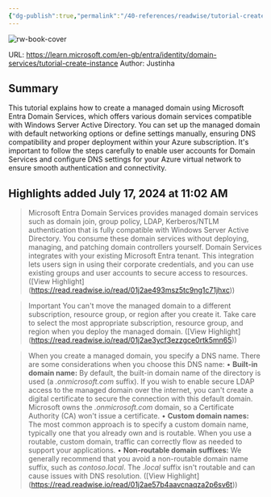 ```yaml
---
{"dg-publish":true,"permalink":"/40-references/readwise/tutorial-create-a-microsoft-entra-domain-services-managed-domain-microsoft-entra-id/","tags":["rw/articles"]}
---
```


![rw-book-cover](https://learn.microsoft.com/en-us/media/open-graph-image.png)
  
URL: https://learn.microsoft.com/en-gb/entra/identity/domain-services/tutorial-create-instance
Author: Justinha

## Summary

This tutorial explains how to create a managed domain using Microsoft Entra Domain Services, which offers various domain services compatible with Windows Server Active Directory. You can set up the managed domain with default networking options or define settings manually, ensuring DNS compatibility and proper deployment within your Azure subscription. It's important to follow the steps carefully to enable user accounts for Domain Services and configure DNS settings for your Azure virtual network to ensure smooth authentication and connectivity.

## Highlights added July 17, 2024 at 11:02 AM
>Microsoft Entra Domain Services provides managed domain services such as domain join, group policy, LDAP, Kerberos/NTLM authentication that is fully compatible with Windows Server Active Directory. You consume these domain services without deploying, managing, and patching domain controllers yourself. Domain Services integrates with your existing Microsoft Entra tenant. This integration lets users sign in using their corporate credentials, and you can use existing groups and user accounts to secure access to resources. ([View Highlight] (https://read.readwise.io/read/01j2ae493msz5tc9ng1c71jhxc))


>Important
>You can't move the managed domain to a different subscription, resource group, or region after you create it. Take care to select the most appropriate subscription, resource group, and region when you deploy the managed domain. ([View Highlight] (https://read.readwise.io/read/01j2ae3ycf3ezzgce0rtk5mn65))


>When you create a managed domain, you specify a DNS name. There are some considerations when you choose this DNS name:
>• **Built-in domain name:** By default, the built-in domain name of the directory is used (a *.onmicrosoft.com* suffix). If you wish to enable secure LDAP access to the managed domain over the internet, you can't create a digital certificate to secure the connection with this default domain. Microsoft owns the *.onmicrosoft.com* domain, so a Certificate Authority (CA) won't issue a certificate.
>• **Custom domain names:** The most common approach is to specify a custom domain name, typically one that you already own and is routable. When you use a routable, custom domain, traffic can correctly flow as needed to support your applications.
>• **Non-routable domain suffixes:** We generally recommend that you avoid a non-routable domain name suffix, such as *contoso.local*. The *.local* suffix isn't routable and can cause issues with DNS resolution. ([View Highlight] (https://read.readwise.io/read/01j2ae57b4aavcnaqza2p6sv6t))


